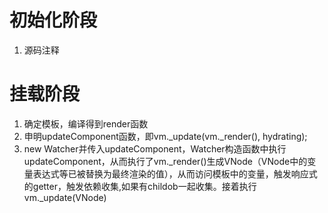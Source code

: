 # 初始化阶段
1. 源码注释
# 挂载阶段
1. 确定模板，编译得到render函数
2. 申明updateComponent函数，即vm._update(vm._render(), hydrating);
3. new Watcher并传入updateComponent，Watcher构造函数中执行updateComponent，从而执行了vm._render()生成VNode（VNode中的变量表达式等已被替换为最终渲染的值），从而访问模板中的变量，触发响应式的getter，触发依赖收集,如果有childob一起收集。接着执行vm._update(VNode)